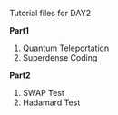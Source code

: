 Tutorial files for DAY2  

**Part1**
1. Quantum Teleportation
2. Superdense Coding

**Part2**  
1. SWAP Test
2. Hadamard Test
